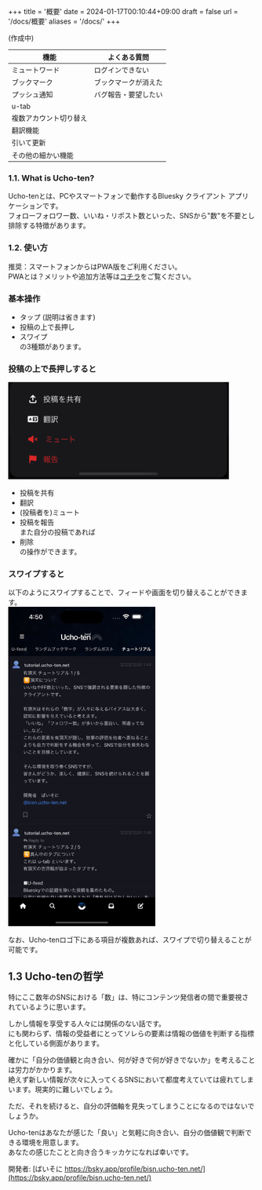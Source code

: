 +++
title = '概要'
date = 2024-01-17T00:10:44+09:00
draft = false
url = '/docs/概要'
aliases = '/docs/'
+++

(作成中)

| 機能          | よくある質問   |
|-------------|----------|
| ミュートワード     | ログインできない |
| ブックマーク      | ブックマークが消えた |
| プッシュ通知      | バグ報告・要望したい |
| u-tab       |          |
| 複数アカウント切り替え |        |
| 翻訳機能        |        |
| 引いて更新       |        |
| その他の細かい機能   |        |

### 1.1. What is Ucho-ten?

Ucho-tenとは、PCやスマートフォンで動作するBluesky クライアント アプリケーションです。  
フォローフォロワー数、いいね・リポスト数といった、SNSから"数"を不要とし排除する特徴があります。

### 1.2. 使い方

推奨：スマートフォンからはPWA版をご利用ください。  
PWAとは？メリットや追加方法等は[コチラ](../pwa)をご覧ください。

### 基本操作

- タップ (説明は省きます)
- 投稿の上で長押し
- スワイプ  
  の3種類があります。

### 投稿の上で長押しすると

<img src='../../en/docs/img/overview/mobile_option_modal.png' width='450px'>

- 投稿を共有
- 翻訳
- (投稿者を)ミュート
- 投稿を報告  
  また自分の投稿であれば
- 削除  
  の操作ができます。

### スワイプすると

以下のようにスワイプすることで、フィードや画面を切り替えることができます。  
<img src='../../en/docs/img/overview/mobile_swipe.gif' width='300px'>

なお、Ucho-tenロゴ下にある項目が複数あれば、スワイプで切り替えることが可能です。

## 1.3 Ucho-tenの哲学

特にここ数年のSNSにおける「数」は、特にコンテンツ発信者の間で重要視されているように思います。

しかし情報を享受する人々には関係のない話です。   
にも関わらず、情報の受益者にとってソレらの要素は情報の価値を判断する指標と化している側面があります。

確かに「自分の価値観と向き合い、何が好きで何が好きでないか」を考えることは労力がかかります。  
絶えず新しい情報が次々に入ってくるSNSにおいて都度考えていては疲れてしまいます。現実的に難しいでしょう。

ただ、それを続けると、自分の評価軸を見失ってしまうことになるのではないでしょうか。

Ucho-tenはあなたが感じた「良い」と気軽に向き合い、自分の価値観で判断できる環境を用意します。  
あなたの感じたことと向き合うキッカケになれば幸いです。

開発者: [ばいそに https://bsky.app/profile/bisn.ucho-ten.net/](https://bsky.app/profile/bisn.ucho-ten.net/)